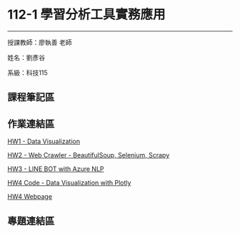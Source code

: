 # 112-1 學習分析工具實務應用

---

授課教師：廖執善 老師

姓名：劉彥谷

系級：科技115


## 課程筆記區
## 作業連結區
[HW1 - Data Visualization](https://github.com/knyliu/LATIA112-1/blob/main/LATIA_HW1/LATIA_HW1.ipynb)

[HW2 - Web Crawler - BeautifulSoup, Selenium, Scrapy](https://github.com/knyliu/LATIA112-1/blob/main/LATIA_HW2)

[HW3 - LINE BOT with Azure NLP](https://github.com/knyliu/LATIA112-1/blob/main/LATIA_HW3)

[HW4 Code - Data Visualization with Plotly](https://github.com/knyliu/LATIA112-1/blob/main/LATIA_HW4)

[HW4 Webpage](https://knyliu.github.io/LATIA112-1/LATIA_HW4/index.html)


## 專題連結區
